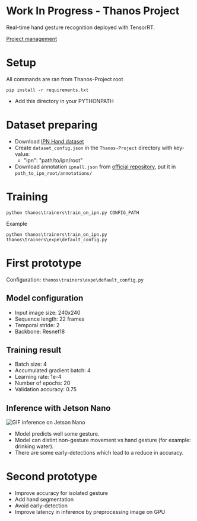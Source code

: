 # Work In Progress - Thanos Project
Real-time hand gesture recognition deployed with TensorRT.

[Project management](https://www.notion.so/tonynguyen/Thanos-Project-fca58bc5858a458b88f05487f23a7515)


# Setup

All commands are ran from Thanos-Project root

```
pip install -r requirements.txt
```
- Add this directory in your PYTHONPATH


# Dataset preparing
- Download [IPN Hand dataset](https://gibranbenitez.github.io/IPN_Hand/)
- Create `dataset_config.json` in the `Thanos-Project` directory with key-value:
    - "ipn": "path/to/ipn/root"
- Download annotation `ipnall.json` from [official repository](https://github.com/GibranBenitez/IPN-hand/blob/master/annotation_ipnGesture/ipnall.json), put it in `path_to_ipn_root/annotations/` 


# Training
```
python thanos\trainers\train_on_ipn.py CONFIG_PATH
```
Example
```
python thanos\trainers\train_on_ipn.py thanos\trainers\expe\default_config.py
```

# First prototype

Configuration: `thanos\trainers\expe\default_config.py`

## Model configuration
- Input image size: 240x240
- Sequence length: 22 frames
- Temporal stride: 2
- Backbone: Resnet18


## Training result
- Batch size: 4
- Accumulated gradient batch: 4
- Learning rate: 1e-4
- Number of epochs: 20
- Validation accuracy: 0.75

## Inference with Jetson Nano
![GIF inference on Jetson Nano](images/jetson_nano_camera_inference.gif)

- Model predicts well some gesture.
- Model can distint non-gesture movement vs hand gesture (for example: drinking water).
- There are some early-detections which lead to a reduce in accuracy.

# Second prototype
- Improve accuracy for isolated gesture
- Add hand segmentation
- Avoid early-detection
- Improve latency in inference by preprocessing image on GPU